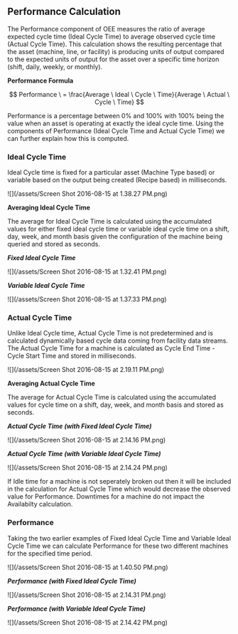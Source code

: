 ## **Performance Calculation**

The Performance component of OEE measures the ratio of average expected cycle time \(Ideal Cycle Time\) to average observed cycle time \(Actual Cycle Time\). This calculation shows the resulting percentage that the asset \(machine, line, or facility\) is  producing units of output compared to the expected units of output for the asset over a specific time horizon \(shift, daily, weekly, or monthly\).

**Performance Formula**

$$
Performance \ = \frac{Average \ Ideal \ Cycle \ Time}{Average \ Actual \ Cycle \ Time}
$$


Performance is a percentage between 0% and 100% with 100% being the value when an asset is operating at exactly the ideal cycle time. Using the components of Performance \(Ideal Cycle Time and Actual Cycle Time\) we can further explain how this is computed.

### **Ideal Cycle Time**

Ideal Cycle time is fixed for a particular asset \(Machine Type based\) or variable based on the output being created \(Recipe based\) in milliseconds.

![](/assets/Screen Shot 2016-08-15 at 1.38.27 PM.png)

**Averaging Ideal Cycle Time**

The average for Ideal Cycle Time is calculated using the accumulated values for either fixed ideal cycle time or variable ideal cycle time on a shift, day, week, and month basis given the configuration of the machine being queried and stored as seconds.

**_Fixed Ideal Cycle Time_**

![](/assets/Screen Shot 2016-08-15 at 1.32.41 PM.png)

**_Variable Ideal Cycle Time_**

![](/assets/Screen Shot 2016-08-15 at 1.37.33 PM.png)

### **Actual Cycle Time**

Unlike Ideal Cycle time, Actual Cycle Time is not predetermined and is calculated dynamically based cycle data coming from facility data streams. The Actual Cycle Time for a machine is calculated as Cycle End Time - Cycle Start Time and stored in milliseconds.

![](/assets/Screen Shot 2016-08-15 at 2.19.11 PM.png)

**Averaging Actual Cycle Time**

The average for Actual Cycle Time is calculated using the accumulated values for cycle time on a shift, day, week, and month basis and stored as seconds.

**_Actual Cycle Time \(with Fixed Ideal Cycle Time\)_**

![](/assets/Screen Shot 2016-08-15 at 2.14.16 PM.png)

**_Actual Cycle Time \(with Variable Ideal Cycle Time\)_**

![](/assets/Screen Shot 2016-08-15 at 2.14.24 PM.png)

If Idle time for a machine is not seperately broken out then it will be included in the calculation for Actual Cycle Time which would decrease the observed value for Performance. Downtimes for a machine do not impact the Availabilty calculation.

### **Performance**

Taking the two earlier examples of Fixed Ideal Cycle Time and Variable Ideal Cycle Time we can calculate Performance for these two different machines for the specified time period.

![](/assets/Screen Shot 2016-08-15 at 1.40.50 PM.png)

_**Performance \(with Fixed Ideal Cycle Time\)**_

![](/assets/Screen Shot 2016-08-15 at 2.14.31 PM.png)

_**Performance \(with Variable Ideal Cycle Time\)**_

![](/assets/Screen Shot 2016-08-15 at 2.14.42 PM.png)


